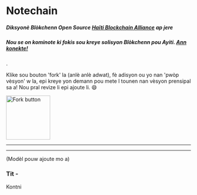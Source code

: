 # Notechain
##### Diksyonè Blòkchenn Open Source [Haïti Blockchain Alliance](https://twitter.com/blockchainhaiti) ap jere
##### Nou se on kominote ki fokis sou kreye solisyon Blòkchenn pou Ayiti. [Ann konekte!](https://discord.gg/TvVvsPwKgn)

.




Klike sou bouton 'fork' la (anlè anlè adwat), fè adisyon ou yo nan 'pwòp vèsyon' w la, epi kreye yon demann pou mete l tounen nan vèsyon prensipal sa a! Nou pral revize li epi ajoute li. 😄




<img width="120" alt="Fork button" src="https://user-images.githubusercontent.com/67593261/148640171-aee6397f-1b15-46a5-8df6-56c0f48b2395.png">




---



---

(Modèl pouw ajoute mo a)
### Tit -
Kontni
